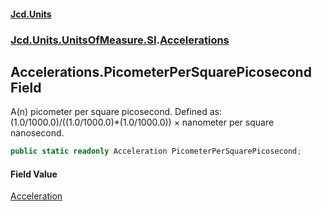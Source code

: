 #### [Jcd.Units](index.md 'index')
### [Jcd.Units.UnitsOfMeasure.SI](Jcd.Units.UnitsOfMeasure.SI.md 'Jcd.Units.UnitsOfMeasure.SI').[Accelerations](Accelerations.md 'Jcd.Units.UnitsOfMeasure.SI.Accelerations')

## Accelerations.PicometerPerSquarePicosecond Field

A(n) picometer per square picosecond. Defined as: (1.0/1000.0)/((1.0/1000.0)*(1.0/1000.0)) × nanometer per square nanosecond.

```csharp
public static readonly Acceleration PicometerPerSquarePicosecond;
```

#### Field Value
[Acceleration](Acceleration.md 'Jcd.Units.UnitTypes.Acceleration')